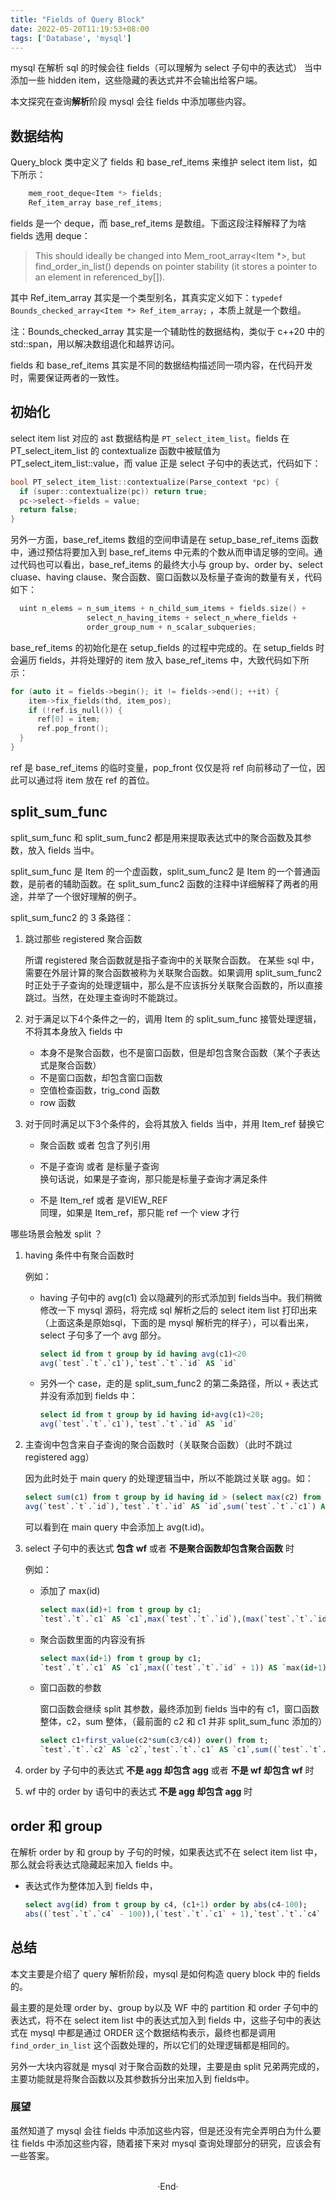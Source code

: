 ```yaml
---
title: "Fields of Query Block"
date: 2022-05-20T11:19:53+08:00
tags: ['Database', 'mysql']
---
```


mysql 在解析 sql 的时候会往 fields（可以理解为 select 子句中的表达式） 当中添加一些 hidden item，这些隐藏的表达式并不会输出给客户端。

本文探究在查询**解析**阶段 mysql 会往 fields 中添加哪些内容。

<!--more-->

## 数据结构

Query_block 类中定义了 fields 和 base_ref_items 来维护 select item list，如下所示：

```c++
	mem_root_deque<Item *> fields;
	Ref_item_array base_ref_items;
```

fields 是一个 deque，而 base_ref_items 是数组。下面这段注释解释了为啥 fields 选用 deque：

> This should ideally be changed into Mem_root_array<Item *>, but
    find_order_in_list() depends on pointer stability (it stores a pointer
    to an element in referenced_by[]).

其中 Ref_item_array 其实是一个类型别名，其真实定义如下：`typedef Bounds_checked_array<Item *> Ref_item_array;` ，本质上就是一个数组。

注：Bounds_checked_array 其实是一个辅助性的数据结构，类似于 c++20 中的 std::span，用以解决数组退化和越界访问。

fields 和 base_ref_items 其实是不同的数据结构描述同一项内容，在代码开发时，需要保证两者的一致性。


## 初始化

select item list 对应的 ast 数据结构是 `PT_select_item_list`。fields 在 PT_select_item_list 的 contextualize 函数中被赋值为 PT_select_item_list::value，而 value 正是 select 子句中的表达式，代码如下：

```c++
bool PT_select_item_list::contextualize(Parse_context *pc) {
  if (super::contextualize(pc)) return true;
  pc->select->fields = value;
  return false;
}
```

另外一方面，base_ref_items 数组的空间申请是在 setup_base_ref_items 函数中，通过预估将要加入到 base_ref_items 中元素的个数从而申请足够的空间。通过代码也可以看出，base_ref_items 的最终大小与 group by、order by、select cluase、having clause、聚合函数、窗口函数以及标量子查询的数量有关，代码如下：
```c++
  uint n_elems = n_sum_items + n_child_sum_items + fields.size() +
                 select_n_having_items + select_n_where_fields +
                 order_group_num + n_scalar_subqueries;
```


base_ref_items 的初始化是在 setup_fields 的过程中完成的。在 setup_fields 时会遍历 fields，并将处理好的 item 放入 base_ref_items 中，大致代码如下所示：
```c++
for (auto it = fields->begin(); it != fields->end(); ++it) {
	item->fix_fields(thd, item_pos);
	if (!ref.is_null()) {
      ref[0] = item;
      ref.pop_front();
  }
}
```

ref 是 base_ref_items 的临时变量，pop_front 仅仅是将 ref 向前移动了一位，因此可以通过将 item 放在 ref 的首位。

## split_sum_func

split_sum_func 和 split_sum_func2 都是用来提取表达式中的聚合函数及其参数，放入 fields 当中。

split_sum_func 是 Item 的一个虚函数，split_sum_func2 是 Item 的一个普通函数，是前者的辅助函数。在 split_sum_func2 函数的注释中详细解释了两者的用途，并举了一个很好理解的例子。

split_sum_func2 的 3 条路径：
1. 跳过那些 registered 聚合函数

	所谓 registered 聚合函数就是指子查询中的关联聚合函数。
	在某些 sql 中，需要在外层计算的聚合函数被称为关联聚合函数。如果调用 split_sum_func2 时正处于子查询的处理逻辑中，那么是不应该拆分关联聚合函数的，所以直接跳过。当然，在处理主查询时不能跳过。


2. 对于满足以下4个条件之一的，调用 Item 的 split_sum_func 接管处理逻辑，不将其本身放入 fields 中
	- 本身不是聚合函数，也不是窗口函数，但是却包含聚合函数（某个子表达式是聚合函数）
	- 不是窗口函数，却包含窗口函数
	- 空值检查函数，trig_cond 函数
	- row 函数

3. 对于同时满足以下3个条件的，会将其放入 fields 当中，并用 Item_ref 替换它
	- 聚合函数 或者 包含了列引用

	- 不是子查询 或者 是标量子查询 <br> 
    换句话说，如果是子查询，那只能是标量子查询才满足条件

	- 不是 Item_ref 或者 是VIEW_REF <br>
		同理，如果是 Item_ref，那只能 ref 一个 view 才行

哪些场景会触发 split ？
1. having 条件中有聚合函数时

	例如：
	- having 子句中的 avg(c1) 会以隐藏列的形式添加到 fields当中。我们稍微修改一下 mysql 源码，将完成 sql 解析之后的 select item list 打印出来（上面这条是原始sql，下面的是 mysql 解析完的样子），可以看出来，select 子句多了一个 avg 部分。
		```sql
		select id from t group by id having avg(c1)<20
		avg(`test`.`t`.`c1`),`test`.`t`.`id` AS `id`
		```

	- 另外一个 case，走的是 split_sum_func2 的第二条路径，所以 `+` 表达式并没有添加到 fields 中：
		```sql
		select id from t group by id having id+avg(c1)<20;
		avg(`test`.`t`.`c1`),`test`.`t`.`id` AS `id`
		```

2. 主查询中包含来自子查询的聚合函数时（关联聚合函数）（此时不跳过 registered agg）
  
    因为此时处于 main query 的处理逻辑当中，所以不能跳过关联 agg。如：
    ```sql
    select sum(c1) from t group by id having id > (select max(c2) from t2 group by id having max(avg(t.id)+c2)>10)
    avg(`test`.`t`.`id`),`test`.`t`.`id` AS `id`,sum(`test`.`t`.`c1`) AS `sum(c1)`
    ```
	  可以看到在 main query 中会添加上 avg(t.id)。

3. select 子句中的表达式 **包含 wf**  或者 **不是聚合函数却包含聚合函数** 时

	例如：
	- 添加了 max(id)

		```sql
		select max(id)+1 from t group by c1;
		`test`.`t`.`c1` AS `c1`,max(`test`.`t`.`id`),(max(`test`.`t`.`id`) + 1) AS `max(id)+1`
		```

	- 聚合函数里面的内容没有拆

		```sql
		select max(id+1) from t group by c1;
		`test`.`t`.`c1` AS `c1`,max((`test`.`t`.`id` + 1)) AS `max(id+1)`
		```

	- 窗口函数的参数

		窗口函数会继续 split 其参数，最终添加到 fields 当中的有 c1，窗口函数整体，c2，sum 整体，（最前面的 c2 和 c1 并非 split_sum_func 添加的）
		```sql
		select c1+first_value(c2*sum(c3/c4)) over() from t;
		`test`.`t`.`c2` AS `c2`,`test`.`t`.`c1` AS `c1`,sum((`test`.`t`.`c3` / `test`.`t`.`c4`)),`test`.`t`.`c2` AS `c2`,first_value((`test`.`t`.`c2` * sum((`test`.`t`.`c3` / `test`.`t`.`c4`)))) OVER () ,`test`.`t`.`c1` AS `c1`, (`test`.`t`.`c1` + first_value((`test`.`t`.`c2` * sum((`test`.`t`.`c3` / `test`.`t`.`c4`)))) OVER () ) AS `c1+first_value(c2*sum(c3/c4)) over()`
		```

4. order by 子句中的表达式 **不是 agg 却包含 agg** 或者 **不是 wf 却包含 wf**  时

5. wf 中的 order by 语句中的表达式 **不是 agg 却包含 agg**  时

## order 和 group

在解析 order by 和 group by 子句的时候，如果表达式不在 select item list 中，那么就会将表达式隐藏起来加入 fields 中。

- 表达式作为整体加入到 fields 中，
	```sql
	select avg(id) from t group by c4, (c1+1) order by abs(c4-100);
	abs((`test`.`t`.`c4` - 100)),(`test`.`t`.`c1` + 1),`test`.`t`.`c4` AS `c4`,avg(`test`.`t`.`id`) AS `avg(id)`
	```

## 总结

本文主要是介绍了 query 解析阶段，mysql 是如何构造 query block 中的 fields 的。

最主要的是处理 order by、group by以及 WF 中的 partition 和 order 子句中的表达式，将不在 select item list 中的表达式加入到 fields 中，这些子句中的表达式在 mysql 中都是通过 ORDER 这个数据结构表示，最终也都是调用 `find_order_in_list` 这个函数处理的，所以它们的处理逻辑都是相同的。

另外一大块内容就是 mysql 对于聚合函数的处理，主要是由 split 兄弟两完成的，主要功能就是将聚合函数以及其参数拆分出来加入到 fields中。

### 展望
虽然知道了 mysql 会往 fields 中添加这些内容，但是还没有完全弄明白为什么要往 fields 中添加这些内容，随着接下来对 mysql 查询处理部分的研究，应该会有一些答案。

<br>

<center>  ·End·  </center>
